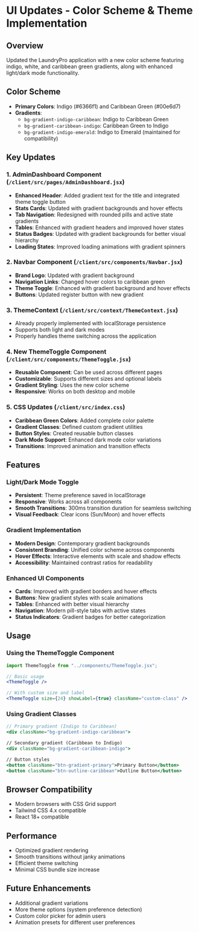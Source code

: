 # UI Updates - Color Scheme & Theme Implementation

## Overview

Updated the LaundryPro application with a new color scheme featuring indigo, white, and caribbean green gradients, along with enhanced light/dark mode functionality.

## Color Scheme

- **Primary Colors**: Indigo (#6366f1) and Caribbean Green (#00e6d7)
- **Gradients**:
  - `bg-gradient-indigo-caribbean`: Indigo to Caribbean Green
  - `bg-gradient-caribbean-indigo`: Caribbean Green to Indigo
  - `bg-gradient-indigo-emerald`: Indigo to Emerald (maintained for compatibility)

## Key Updates

### 1. AdminDashboard Component (`/client/src/pages/AdminDashboard.jsx`)

- **Enhanced Header**: Added gradient text for the title and integrated theme toggle button
- **Stats Cards**: Updated with gradient backgrounds and hover effects
- **Tab Navigation**: Redesigned with rounded pills and active state gradients
- **Tables**: Enhanced with gradient headers and improved hover states
- **Status Badges**: Updated with gradient backgrounds for better visual hierarchy
- **Loading States**: Improved loading animations with gradient spinners

### 2. Navbar Component (`/client/src/components/Navbar.jsx`)

- **Brand Logo**: Updated with gradient background
- **Navigation Links**: Changed hover colors to caribbean green
- **Theme Toggle**: Enhanced with gradient background and hover effects
- **Buttons**: Updated register button with new gradient

### 3. ThemeContext (`/client/src/context/ThemeContext.jsx`)

- Already properly implemented with localStorage persistence
- Supports both light and dark modes
- Properly handles theme switching across the application

### 4. New ThemeToggle Component (`/client/src/components/ThemeToggle.jsx`)

- **Reusable Component**: Can be used across different pages
- **Customizable**: Supports different sizes and optional labels
- **Gradient Styling**: Uses the new color scheme
- **Responsive**: Works on both desktop and mobile

### 5. CSS Updates (`/client/src/index.css`)

- **Caribbean Green Colors**: Added complete color palette
- **Gradient Classes**: Defined custom gradient utilities
- **Button Styles**: Created reusable button classes
- **Dark Mode Support**: Enhanced dark mode color variations
- **Transitions**: Improved animation and transition effects

## Features

### Light/Dark Mode Toggle

- **Persistent**: Theme preference saved in localStorage
- **Responsive**: Works across all components
- **Smooth Transitions**: 300ms transition duration for seamless switching
- **Visual Feedback**: Clear icons (Sun/Moon) and hover effects

### Gradient Implementation

- **Modern Design**: Contemporary gradient backgrounds
- **Consistent Branding**: Unified color scheme across components
- **Hover Effects**: Interactive elements with scale and shadow effects
- **Accessibility**: Maintained contrast ratios for readability

### Enhanced UI Components

- **Cards**: Improved with gradient borders and hover effects
- **Buttons**: New gradient styles with scale animations
- **Tables**: Enhanced with better visual hierarchy
- **Navigation**: Modern pill-style tabs with active states
- **Status Indicators**: Gradient badges for better categorization

## Usage

### Using the ThemeToggle Component

```jsx
import ThemeToggle from "../components/ThemeToggle.jsx";

// Basic usage
<ThemeToggle />

// With custom size and label
<ThemeToggle size={24} showLabel={true} className="custom-class" />
```

### Using Gradient Classes

```jsx
// Primary gradient (Indigo to Caribbean)
<div className="bg-gradient-indigo-caribbean">

// Secondary gradient (Caribbean to Indigo)
<div className="bg-gradient-caribbean-indigo">

// Button styles
<button className="btn-gradient-primary">Primary Button</button>
<button className="btn-outline-caribbean">Outline Button</button>
```

## Browser Compatibility

- Modern browsers with CSS Grid support
- Tailwind CSS 4.x compatible
- React 18+ compatible

## Performance

- Optimized gradient rendering
- Smooth transitions without janky animations
- Efficient theme switching
- Minimal CSS bundle size increase

## Future Enhancements

- Additional gradient variations
- More theme options (system preference detection)
- Custom color picker for admin users
- Animation presets for different user preferences
